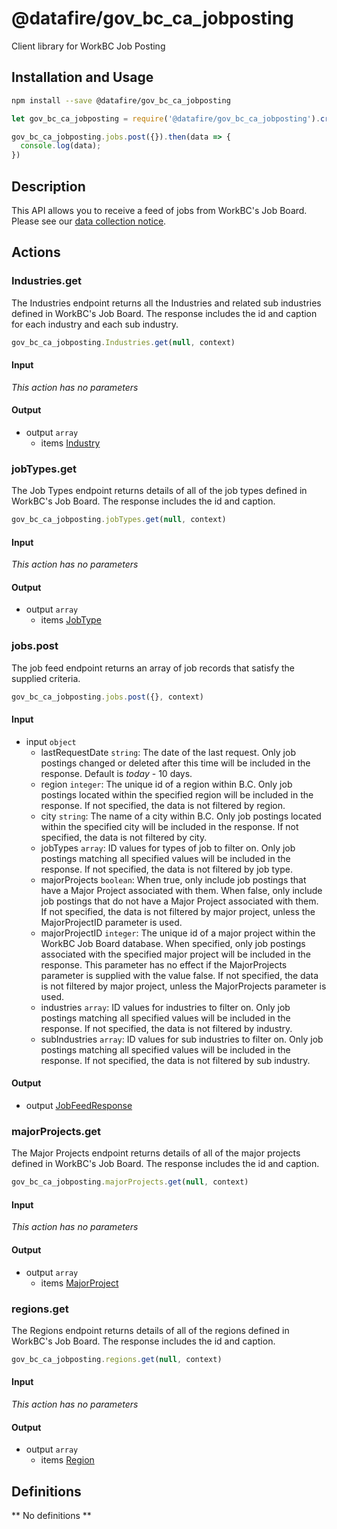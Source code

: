# @datafire/gov_bc_ca_jobposting

Client library for WorkBC Job Posting

## Installation and Usage
```bash
npm install --save @datafire/gov_bc_ca_jobposting
```
```js
let gov_bc_ca_jobposting = require('@datafire/gov_bc_ca_jobposting').create();

gov_bc_ca_jobposting.jobs.post({}).then(data => {
  console.log(data);
})
```

## Description

This API allows you to receive a feed of jobs from WorkBC's Job Board. Please see our <a href="https://github.com/bcgov/api-specs/blob/master/COLLECTION_NOTICE.md#collection-notice" target="_blank">data collection notice</a>.

## Actions

### Industries.get
The Industries endpoint returns all the Industries and related sub industries 
defined in WorkBC's Job Board. The response includes the id and caption for 
each industry and each sub industry.



```js
gov_bc_ca_jobposting.Industries.get(null, context)
```

#### Input
*This action has no parameters*

#### Output
* output `array`
  * items [Industry](#industry)

### jobTypes.get
The Job Types endpoint returns details of all of the
job types defined in WorkBC's Job Board. The response includes the
id and caption.



```js
gov_bc_ca_jobposting.jobTypes.get(null, context)
```

#### Input
*This action has no parameters*

#### Output
* output `array`
  * items [JobType](#jobtype)

### jobs.post
The job feed endpoint returns an array of job records that satisfy the supplied criteria.


```js
gov_bc_ca_jobposting.jobs.post({}, context)
```

#### Input
* input `object`
  * lastRequestDate `string`: The date of the last request. Only job postings changed or deleted after this time will be included in the response. Default is _today_ - 10 days.
  * region `integer`: The unique id of a region within B.C. Only job postings located within the specified region will be included in the response. If not specified, the data is not filtered by region.
  * city `string`: The name of a city within B.C. Only job postings located within the specified city will be included in the response. If not specified, the data is not filtered by city.
  * jobTypes `array`: ID values for types of job to filter on. Only job postings matching all specified values will be included in the response. If not specified, the data is not filtered by job type.
  * majorProjects `boolean`: When true, only include job postings that have a Major Project associated with them.  When false, only include job postings that do not have a Major Project associated with them. If not specified, the data is not filtered by major project, unless the MajorProjectID parameter is used.
  * majorProjectID `integer`: The unique id of a major project within the WorkBC Job Board database. When specified, only job postings associated with the specified major project will be included in the response. This parameter has no effect if the MajorProjects parameter is supplied with the value false. If not specified, the data is not filtered by major project, unless the MajorProjects parameter is used.
  * industries `array`: ID values for industries to filter on. Only job postings matching all specified values will be included in the response. If not specified, the data is not filtered by industry.
  * subIndustries `array`: ID values for sub industries to filter on. Only job postings matching all specified values will be included in the response. If not specified, the data is not filtered by sub industry.

#### Output
* output [JobFeedResponse](#jobfeedresponse)

### majorProjects.get
The Major Projects endpoint returns details of all of the
major projects defined in WorkBC's Job Board. The response includes the
id and caption.



```js
gov_bc_ca_jobposting.majorProjects.get(null, context)
```

#### Input
*This action has no parameters*

#### Output
* output `array`
  * items [MajorProject](#majorproject)

### regions.get
The Regions endpoint returns details of all of the
regions defined in WorkBC's Job Board. The response includes the
id and caption.



```js
gov_bc_ca_jobposting.regions.get(null, context)
```

#### Input
*This action has no parameters*

#### Output
* output `array`
  * items [Region](#region)



## Definitions

** No definitions **
